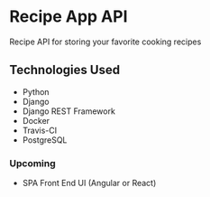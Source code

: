 # Recipe App API

Recipe API for storing your favorite cooking recipes

## Technologies Used

-   Python
-   Django
-   Django REST Framework
-   Docker
-   Travis-CI
-   PostgreSQL

### Upcoming

-   SPA Front End UI (Angular or React)
